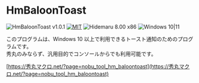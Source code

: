 # HmBaloonToast

![HmBaloonToast v1.0.1](https://img.shields.io/badge/HmBaloonToast-v1.0.1-6479ff.svg)
[![MIT](https://img.shields.io/badge/license-MIT-blue.svg?style=flat)](LICENSE)
![Hidemaru 8.00 x86](https://img.shields.io/badge/Hidemaru-v8.00-6479ff.svg)
![Windows 10|11](https://img.shields.io/badge/Windows-10|11-6479ff.svg?logo=windows&logoColor=white)

このプログラムは、Windows 10 以上で利用できるトースト通知のためのプログラムです。  
秀丸のみならず、汎用目的でコンソールからでも利用可能です。

[https://秀丸マクロ.net/?page=nobu_tool_hm_baloontoast](https://秀丸マクロ.net/?page=nobu_tool_hm_baloontoast)

